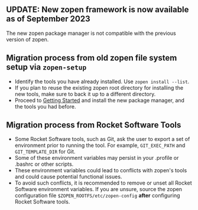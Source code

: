 
## UPDATE: New zopen framework is now available as of September 2023

The new zopen package manager is not compatible with the previous version of zopen. 

## Migration process from old zopen file system setup via `zopen-setup`
* Identify the tools you have already installed. Use `zopen install --list`.
* If you plan to reuse the existing zopen root directory for installing the new tools, 
  make sure to back it up to a different directory.
* Proceed to [Getting Started](QuickStart.md) and install the new package manager, and the tools you had before.

## Migration process from Rocket Software Tools 
* Some Rocket Software tools, such as Git, ask the user to export a set of environment prior to running the tool. For example, `GIT_EXEC_PATH` and `GIT_TEMPLATE_DIR` for Git.
* Some of these environment variables may persist in your .profile or .bashrc or other scripts.
* These environment variables could lead to conflicts with zopen's tools and could cause potential functional issues.
* To avoid such conflicts, it is recommended to remove or unset all Rocket Software environment variables. If you are unsure, source the zopen configuration file `$ZOPEN_ROOTFS/etc/zopen-config` **after** configuring Rocket Software tools.
